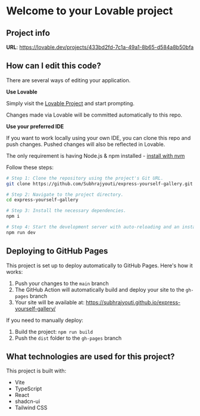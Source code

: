 
# Welcome to your Lovable project

## Project info

**URL**: https://lovable.dev/projects/433bd2fd-7c1a-49a1-8b65-d584a8b50bfa

## How can I edit this code?

There are several ways of editing your application.

**Use Lovable**

Simply visit the [Lovable Project](https://lovable.dev/projects/433bd2fd-7c1a-49a1-8b65-d584a8b50bfa) and start prompting.

Changes made via Lovable will be committed automatically to this repo.

**Use your preferred IDE**

If you want to work locally using your own IDE, you can clone this repo and push changes. Pushed changes will also be reflected in Lovable.

The only requirement is having Node.js & npm installed - [install with nvm](https://github.com/nvm-sh/nvm#installing-and-updating)

Follow these steps:

```sh
# Step 1: Clone the repository using the project's Git URL.
git clone https://github.com/Subhrajyouti/express-yourself-gallery.git

# Step 2: Navigate to the project directory.
cd express-yourself-gallery

# Step 3: Install the necessary dependencies.
npm i

# Step 4: Start the development server with auto-reloading and an instant preview.
npm run dev
```

## Deploying to GitHub Pages

This project is set up to deploy automatically to GitHub Pages. Here's how it works:

1. Push your changes to the `main` branch
2. The GitHub Action will automatically build and deploy your site to the `gh-pages` branch
3. Your site will be available at: https://subhrajyouti.github.io/express-yourself-gallery/

If you need to manually deploy:

1. Build the project: `npm run build`
2. Push the `dist` folder to the `gh-pages` branch

## What technologies are used for this project?

This project is built with:

- Vite
- TypeScript
- React
- shadcn-ui
- Tailwind CSS

